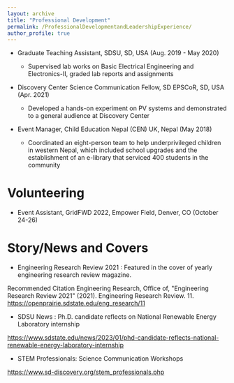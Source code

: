 ```yaml
---
layout: archive
title: "Professional Development"
permalink: /ProfessionalDevelopmentandLeadershipExperience/
author_profile: true
---
```



* Graduate Teaching Assistant, SDSU, SD, USA (Aug. 2019 - May 2020)
  * Supervised lab works on Basic Electrical Engineering and Electronics-II, graded lab reports and assignments

* Discovery Center Science Communication Fellow, SD EPSCoR, SD, USA (Apr. 2021)
  * Developed a hands-on experiment on PV systems and demonstrated to a general audience at Discovery Center

* Event Manager, Child Education Nepal (CEN) UK, Nepal (May 2018)
  * Coordinated an eight-person team to help underprivileged children in western Nepal, which included school upgrades and the establishment of an e-library that serviced 400 students in the community


Volunteering
======

* Event Assistant, GridFWD 2022, Empower Field, Denver, CO (October 24-26)
 
 
Story/News and Covers
======

* Engineering Research Review 2021 : Featured in the cover of yearly engineering research review magazine.

Recommended Citation
Engineering Research, Office of, "Engineering Research Review 2021" (2021). Engineering Research Review. 11.
https://openprairie.sdstate.edu/eng_research/11


* SDSU News : Ph.D. candidate reflects on National Renewable Energy Laboratory internship

https://www.sdstate.edu/news/2023/01/phd-candidate-reflects-national-renewable-energy-laboratory-internship


* STEM Professionals: Science Communication Workshops

https://www.sd-discovery.org/stem_professionals.php
